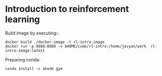 
#  Introduction to reinforcement learning

Build image by executing::

```
docker build ./docker-image -t rl-intro-image
docker run -p 8888:8888 -v $HOME/code/rl-intro:/home/jovyan/work  rl-intro-image:latest
```


Preparing conda:
```
conda install -c akode gym
```